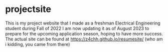 # projectsite
This is my project website that I made as a freshman Electrical Engineering student during Fall of 2022
I am now updating it as of August 2023 to prepare for the upcoming application season, hoping to have more success.
The actual site can be found at https://z4chh.github.io/resumesite/ (who am i kidding, you came from there)
